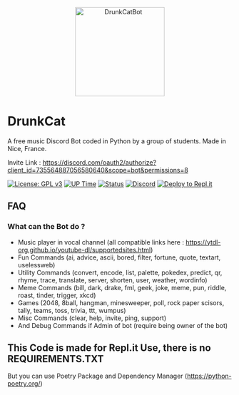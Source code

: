 <p align="center">
    <img src="https://ftp.hugofnm.fr/Photos/DrunkCat.png" width="200x200" alt="DrunkCatBot" />
</p>

# DrunkCat

A free music Discord Bot coded in Python by a group of students. Made in Nice, France. 

Invite Link :
https://discord.com/oauth2/authorize?client_id=735564887056580640&scope=bot&permissions=8

[![License: GPL v3](https://img.shields.io/badge/License-GPLv3-blue.svg)](https://www.gnu.org/licenses/gpl-3.0)
[![UP Time](https://img.shields.io/uptimerobot/ratio/m786123386-a1fd3c29dc032e468f6d4022)](https://status.hugofnm.fr)
[![Status](https://img.shields.io/uptimerobot/status/m786123386-a1fd3c29dc032e468f6d4022)](https://status.hugofnm.fr)
[![Discord](https://img.shields.io/badge/Add%20to%20Discord%20Server-Log%20In-yellow)](https://discord.com/oauth2/authorize?client_id=735564887056580640&scope=bot&permissions=8)
[![Deploy to Repl.it](https://img.shields.io/badge/Deploy%20to%20Repl.it-Deploy-blueviolet)](https://repl.it/@hugofnm/DrunkCat)

## FAQ

### What can the Bot do ?

* Music player in vocal channel (all compatible links here : https://ytdl-org.github.io/youtube-dl/supportedsites.html)
* Fun Commands (ai, advice, ascii, bored, filter, fortune, quote, textart, uselessweb) 
* Utility Commands (convert, encode, list, palette, pokedex, predict, qr, rhyme, trace, translate, server, shorten, user, weather, wordinfo)
* Meme Commands (bill, dark, drake, fml, geek, joke, meme, pun, riddle, roast, tinder, trigger, xkcd)
* Games (2048, 8ball, hangman, minesweeper, poll, rock paper scisors, tally, teams, toss, trivia, ttt, wumpus)
* Misc Commands (clear, help, invite, ping, support)
* And Debug Commands if Admin of bot (require being owner of the bot)

## This Code is made for Repl.it Use, there is no REQUIREMENTS.TXT 
But you can use Poetry Package and Dependency Manager (https://python-poetry.org/)
